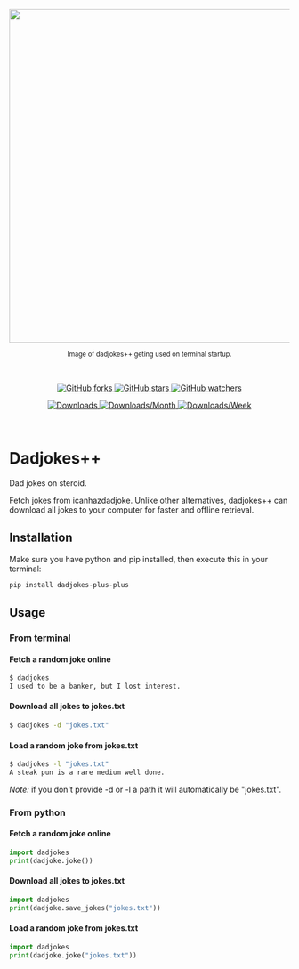 <p align="center">
  <img src="https://imgur.com/D5egC9o.png" width="600">
</p>

<p align="center">
  <sub>Image of dadjokes++ geting used on terminal startup.</sub>
</p>

<br>

<p align="center">
  <a href="https://github.com/ahmedkhalf/dadjokes-plus-plus/network/members">
    <img alt="GitHub forks" src="https://img.shields.io/github/forks/ahmedkhalf/dadjokes-plus-plus">
  </a>
  <a href="https://github.com/ahmedkhalf/dadjokes-plus-plus/stargazers">
    <img alt="GitHub stars" src="https://img.shields.io/github/stars/ahmedkhalf/dadjokes-plus-plus">
  </a>
  <a href="https://github.com/ahmedkhalf/dadjokes-plus-plus/watchers">
    <img alt="GitHub watchers" src="https://img.shields.io/github/watchers/ahmedkhalf/dadjokes-plus-plus">
  </a>
</p>

<p align="center">
  <a href="https://pepy.tech/project/dadjokes-plus-plus">
    <img src="https://pepy.tech/badge/dadjokes-plus-plus" alt="Downloads">
  </a>
  <a href="https://pepy.tech/project/dadjokes-plus-plus/month">
    <img src="https://pepy.tech/badge/dadjokes-plus-plus/month" alt="Downloads/Month">
  </a>
  <a href="https://pepy.tech/project/dadjokes-plus-plus/week">
    <img src="https://pepy.tech/badge/dadjokes-plus-plus/week" alt="Downloads/Week">
  </a>
</p>

<br>

# Dadjokes++
Dad jokes on steroid.

Fetch jokes from icanhazdadjoke. Unlike other alternatives, dadjokes++ can download all jokes to your computer for faster and offline retrieval.

## Installation

Make sure you have python and pip installed, then execute this in your terminal:

```bash
pip install dadjokes-plus-plus
```

## Usage


### From terminal

#### Fetch a random joke online
```bash
$ dadjokes
I used to be a banker, but I lost interest.
```

#### Download all jokes to jokes.txt
```bash
$ dadjokes -d "jokes.txt"
```

#### Load a random joke from jokes.txt
```bash
$ dadjokes -l "jokes.txt"
A steak pun is a rare medium well done.
```

*Note:* if you don't provide -d or -l a path it will automatically be "jokes.txt".

### From python

#### Fetch a random joke online
```python
import dadjokes
print(dadjoke.joke())
```

#### Download all jokes to jokes.txt
```python
import dadjokes
print(dadjoke.save_jokes("jokes.txt"))
```

#### Load a random joke from jokes.txt
```python
import dadjokes
print(dadjoke.joke("jokes.txt"))
```
